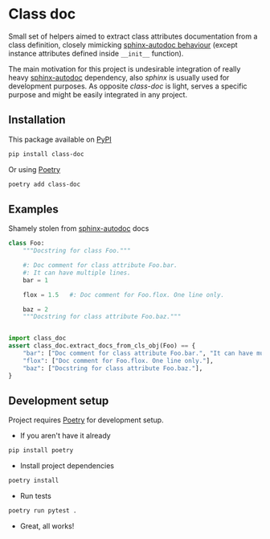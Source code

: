 # Class doc

Small set of helpers aimed to extract class attributes documentation from a class definition, closely mimicking [sphinx-autodoc behaviour](https://www.sphinx-doc.org/en/master/usage/extensions/autodoc.html#directive-autoattribute) (except instance attributes defined inside `__init__` function).

The main motivation for this project is undesirable integration of really heavy [sphinx-autodoc] dependency, also *sphinx* is usually used for development purposes. As opposite *class-doc* is light, serves a specific purpose and might be easily integrated in any project.

## Installation

This package available on [PyPI]

```bash
pip install class-doc
```

Or using [Poetry]

```bash
poetry add class-doc
```

## Examples

Shamely stolen from [sphinx-autodoc] docs

```python
class Foo:
    """Docstring for class Foo."""

    #: Doc comment for class attribute Foo.bar.
    #: It can have multiple lines.
    bar = 1

    flox = 1.5   #: Doc comment for Foo.flox. One line only.

    baz = 2
    """Docstring for class attribute Foo.baz."""


import class_doc
assert class_doc.extract_docs_from_cls_obj(Foo) == {
    "bar": ["Doc comment for class attribute Foo.bar.", "It can have multiple lines."],
    "flox": ["Doc comment for Foo.flox. One line only."],
    "baz": ["Docstring for class attribute Foo.baz."],
}
```

## Development setup

Project requires [Poetry] for development setup.

* If you aren't have it already

```sh
pip install poetry
``` 

* Install project dependencies

```sh
poetry install
```

* Run tests

```sh
poetry run pytest .
```

* Great, all works!

<!-- Links -->
[PyPI]: http://pypi.org
[Poetry]: https://poetry.eustace.io/
[sphinx-autodoc]: https://www.sphinx-doc.org/en/master/usage/extensions/autodoc.html#directive-autoattribute